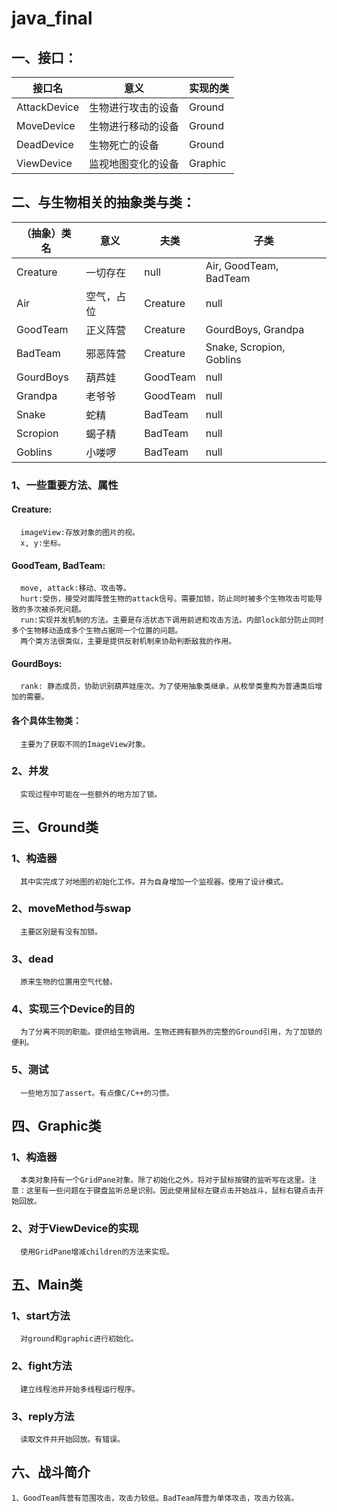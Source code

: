 # java_final
## 一、接口：
| 接口名       | 意义             |实现的类|
| ----------- | ---------------- | ------|
| AttackDevice| 生物进行攻击的设备 | Ground|
| MoveDevice  | 生物进行移动的设备 | Ground|
| DeadDevice  | 生物死亡的设备     | Ground|
| ViewDevice  | 监视地图变化的设备 |Graphic|
##  二、与生物相关的抽象类与类：
| （抽象）类名 | 意义     |夫类    | 子类|
| ----------- | ------- | ------|-----|
| Creature    | 一切存在 | null  | Air, GoodTeam, BadTeam|
| Air       | 空气，占位 | Creature| null|
| GoodTeam  | 正义阵营 | Creature|GourdBoys, Grandpa|
| BadTeam  | 邪恶阵营 |Creature|Snake, Scropion, Goblins|
| GourdBoys | 葫芦娃 | GoodTeam| null|
| Grandpa  | 老爷爷 | GoodTeam| null|
| Snake     | 蛇精     | BadTeam| null|
| Scropion  | 蝎子精 | BadTeam| null|
| Goblins  | 小喽啰 | BadTeam| null|

### 1、一些重要方法、属性
#### Creature:
      imageView:存放对象的图片的视。
      x, y:坐标。
####  GoodTeam, BadTeam:
      move, attack:移动、攻击等。
      hurt:受伤，接受对面阵营生物的attack信号。需要加锁，防止同时被多个生物攻击可能导致的多次被杀死问题。
      run:实现并发机制的方法。主要是存活状态下调用前进和攻击方法。内部lock部分防止同时多个生物移动造成多个生物占据同一个位置的问题。
      两个类方法很类似，主要是提供反射机制来协助判断敌我的作用。
####  GourdBoys:
      rank: 静态成员，协助识别葫芦娃座次。为了使用抽象类继承，从枚举类重构为普通类后增加的需要。
####  各个具体生物类：
      主要为了获取不同的ImageView对象。
### 2、并发
      实现过程中可能在一些额外的地方加了锁。
##  三、Ground类
### 1、构造器
      其中实完成了对地图的初始化工作。并为自身增加一个监视器。使用了设计模式。
### 2、moveMethod与swap
      主要区别是有没有加锁。
### 3、dead
      原来生物的位置用空气代替。
### 4、实现三个Device的目的
      为了分离不同的职能。提供给生物调用。生物还拥有额外的完整的Ground引用，为了加锁的便利。
### 5、测试
      一些地方加了assert。有点像C/C++的习惯。
 ## 四、Graphic类
### 1、构造器
      本类对象持有一个GridPane对象。除了初始化之外，将对于鼠标按键的监听写在这里。注意：这里有一些问题在于键盘监听总是识别。因此使用鼠标左键点击开始战斗，鼠标右键点击开始回放。
### 2、对于ViewDevice的实现
      使用GridPane增减children的方法来实现。
 ## 五、Main类
### 1、start方法
      对ground和graphic进行初始化。
### 2、fight方法
      建立线程池并开始多线程运行程序。
### 3、reply方法
      读取文件并开始回放。有错误。
 ## 六、战斗简介
    1、GoodTeam阵营有范围攻击，攻击力较低。BadTeam阵营为单体攻击，攻击力较高。
      
